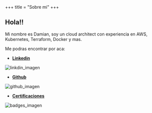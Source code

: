 +++
title = "Sobre mi"
+++

## Hola!!

Mi nombre es Damian, soy un cloud architect con experiencia en AWS, Kubernetes, Terraform, Docker y mas. 

Me podras encontrar por aca:
- [**Linkedin**](https://www.linkedin.com/in/damian-rodriguez-arata-78068199/)

![linkdin_imagen](/static/img/linkedin_profile.jpg)

- [**Github**](https://github.com/damianarata)

![github_imagen](/static/img/github_profile.jpg)

- [**Certificaciones**](https://www.credly.com/users/damian-agustin-rodriguez-arata/badges)

![badges_imagen](/static/img/badges.jpg)
